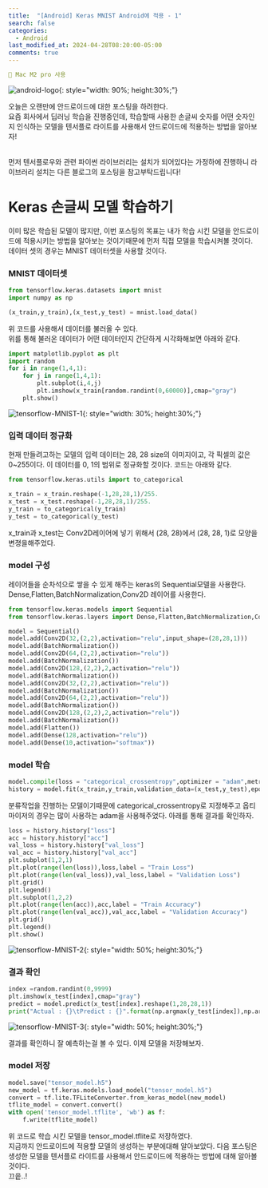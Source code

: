 ```yaml
---
title:  "[Android] Keras MNIST Android에 적용 - 1"
search: false
categories: 
  - Android
last_modified_at: 2024-04-28T08:20:00-05:00
comments: true 
---
```

```yaml
📌 Mac M2 pro 사용
```
<!--
블럭 사용법
 ```yaml
```
!-->

<!-- 
[Ruby install](https://rubyinstaller.org/downloads/) 하이퍼 링크
![rubyinstaller](/assets/image/Jekll-minimal_mistakes/rubyinstaller.PNG) 이미지
<mark style='background-color: #fff5b1'>...</mark><br> 형광팬처리
<script src="https://gist.github.com/heui-yong/9f6cd0c69c8780228cbee7c9b324b2f8.js"></script> 소스코드
--> 

![android-logo](/assets/image/Android/android_logo.png){: style="width: 90%; height:30%;"}

오늘은 오랜만에 안드로이드에 대한 포스팅을 하려한다.<br> 
요즘 회사에서 딥러닝 학습을 진행중인데, 학습할때 사용한 손글씨 숫자를 어떤 숫자인지 인식하는 모델을 텐서플로 라이트를 사용해서 안드로이드에 적용하는 방법을 알아보자!<br><br>

먼저 텐서플로우와 관련 파이썬 라이브러리는 설치가 되어있다는 가정하에 진행하니 라이브러리 설치는 다른 블로그의 포스팅을 참고부탁드립니다!<br>

<h1>Keras 손글씨 모델 학습하기</h1>
이미 많은 학습된 모델이 많지만, 이번 포스팅의 목표는 내가 학습 시킨 모델을 안드로이드에 적용시키는 방법을 알아보는 것이기때문에 먼저 직접 모델을 학습시켜볼 것이다. 데이터 셋의 경우는 MNIST 데이터셋을 사용할 것이다. 

<h3>MNIST 데이터셋</h3>

```python
from tensorflow.keras.datasets import mnist
import numpy as np

(x_train,y_train),(x_test,y_test) = mnist.load_data()
```

위 코드를 사용해서 데이터를 불러올 수 있다.<br>
위를 통해 불러온 데이터가 어떤 데이터인지 간단하게 시각화해보면 아래와 같다.<br>

```python
import matplotlib.pyplot as plt
import random
for i in range(1,4,1):
    for j in range(1,4,1):
        plt.subplot(i,4,j)
        plt.imshow(x_train[random.randint(0,60000)],cmap="gray")
    plt.show()
```
![tensorflow-MNIST-1](/assets/image/tensorflow-MNIST/tensorflow-MNIST-1.png){: style="width: 30%; height:30%;"}

<h3>입력 데이터 정규화</h3>
현재 만들려고하는 모델의 입력 데이터는 28, 28 size의 이미지이고, 각 픽셀의 값은 0~255이다. 이 데이터를 0, 1의 범위로 정규화할 것이다. 코드는 아래와 같다. 

```python
from tensorflow.keras.utils import to_categorical

x_train = x_train.reshape(-1,28,28,1)/255.
x_test = x_test.reshape(-1,28,28,1)/255.
y_train = to_categorical(y_train)
y_test = to_categorical(y_test)
```
x_train과 x_test는 Conv2D레이어에 넣기 위해서 (28, 28)에서 (28, 28, 1)로 모양을 변졍을해주었다.

<h3>model 구성</h3>
레이어들을 순차석으로 쌓을 수 있게 해주는 keras의 Sequential모델을 사용한다.<br>
Dense,Flatten,BatchNormalization,Conv2D 레이어를 사용한다. 

```python
from tensorflow.keras.models import Sequential
from tensorflow.keras.layers import Dense,Flatten,BatchNormalization,Conv2D

model = Sequential()
model.add(Conv2D(32,(2,2),activation="relu",input_shape=(28,28,1)))
model.add(BatchNormalization())
model.add(Conv2D(64,(2,2),activation="relu"))
model.add(BatchNormalization())
model.add(Conv2D(128,(2,2),2,activation="relu"))
model.add(BatchNormalization())
model.add(Conv2D(32,(2,2),activation="relu"))
model.add(BatchNormalization())
model.add(Conv2D(64,(2,2),activation="relu"))
model.add(BatchNormalization())
model.add(Conv2D(128,(2,2),2,activation="relu"))
model.add(BatchNormalization())
model.add(Flatten())
model.add(Dense(128,activation="relu"))
model.add(Dense(10,activation="softmax"))
```

<h3>model 학습</h3>

```python
model.compile(loss = "categorical_crossentropy",optimizer = "adam",metrics=["acc"])
history = model.fit(x_train,y_train,validation_data=(x_test,y_test),epochs=30,batch_size=256)
```

분류작업을 진행하는 모델이기때문에 categorical_crossentropy로 지정해주고 옵티마이저의 경우는 많이 사용하는 adam을 사용해주었다. 아래를 통해 결과를 확인하자.
```python
loss = history.history["loss"]
acc = history.history["acc"]
val_loss = history.history["val_loss"]
val_acc = history.history["val_acc"]
plt.subplot(1,2,1)
plt.plot(range(len(loss)),loss,label = "Train Loss")
plt.plot(range(len(val_loss)),val_loss,label = "Validation Loss")
plt.grid()
plt.legend()
plt.subplot(1,2,2)
plt.plot(range(len(acc)),acc,label = "Train Accuracy")
plt.plot(range(len(val_acc)),val_acc,label = "Validation Accuracy")
plt.grid()
plt.legend()
plt.show()
```

![tensorflow-MNIST-2](/assets/image/tensorflow-MNIST/tensorflow-MNIST-2.png){: style="width: 50%; height:30%;"}

<h3>결과 확인</h3>

```python
index =random.randint(0,9999)
plt.imshow(x_test[index],cmap="gray")
predict = model.predict(x_test[index].reshape(1,28,28,1))
print("Actual : {}\tPredict : {}".format(np.argmax(y_test[index]),np.argmax(predict)),)
```
![tensorflow-MNIST-3](/assets/image/tensorflow-MNIST/tensorflow-MNIST-3.png){: style="width: 50%; height:30%;"}

결과를 확인하니 잘 예측하는걸 볼 수 있다. 이제 모델을 저장해보자.

<h3>model 저장</h3>

```python
model.save("tensor_model.h5")
new_model = tf.keras.models.load_model("tensor_model.h5")
convert = tf.lite.TFLiteConverter.from_keras_model(new_model)
tflite_model = convert.convert()
with open('tensor_model.tflite', 'wb') as f:
    f.write(tflite_model)
```

위 코드로 학습 시킨 모델을 tensor_model.tflite로 저장하였다.<br>
지금까지 안드로이드에 적용할 모델의 생성하는 부분에대해 알아보았다. 다음 포스팅은 생성한 모델을 텐서플로 라이트를 사용해서 안드로이드에 적용하는 방법에 대해 알아볼 것이다.<br>
끄읕..! 